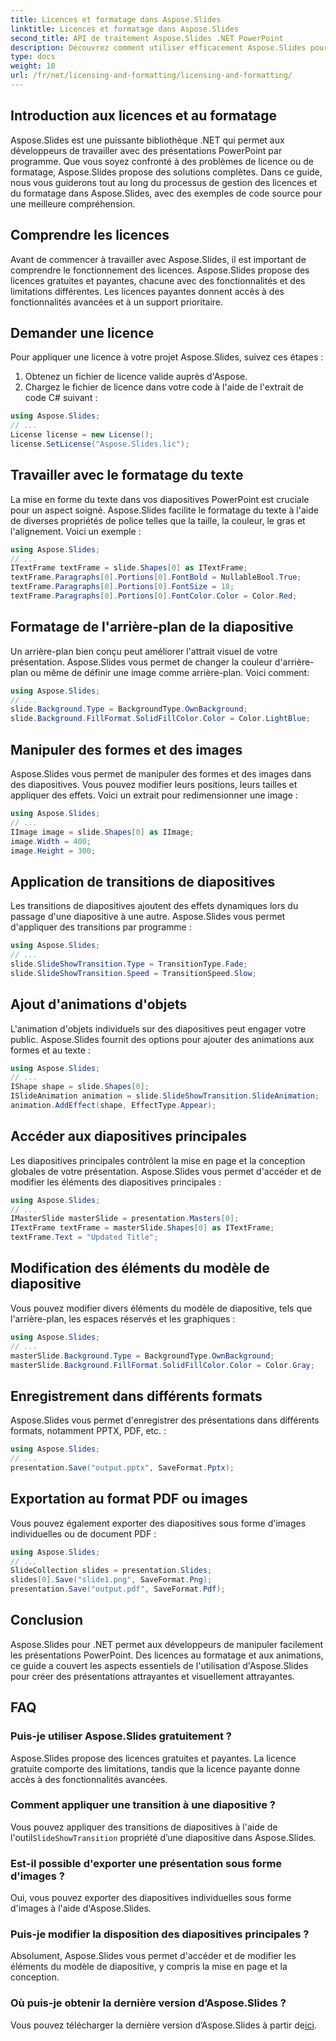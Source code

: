 ```yaml
---
title: Licences et formatage dans Aspose.Slides
linktitle: Licences et formatage dans Aspose.Slides
second_title: API de traitement Aspose.Slides .NET PowerPoint
description: Découvrez comment utiliser efficacement Aspose.Slides pour .NET, de la licence au formatage, en passant par les animations, etc. Créez des présentations attrayantes sans effort.
type: docs
weight: 10
url: /fr/net/licensing-and-formatting/licensing-and-formatting/
---
```


## Introduction aux licences et au formatage

Aspose.Slides est une puissante bibliothèque .NET qui permet aux développeurs de travailler avec des présentations PowerPoint par programme. Que vous soyez confronté à des problèmes de licence ou de formatage, Aspose.Slides propose des solutions complètes. Dans ce guide, nous vous guiderons tout au long du processus de gestion des licences et du formatage dans Aspose.Slides, avec des exemples de code source pour une meilleure compréhension.

## Comprendre les licences

Avant de commencer à travailler avec Aspose.Slides, il est important de comprendre le fonctionnement des licences. Aspose.Slides propose des licences gratuites et payantes, chacune avec des fonctionnalités et des limitations différentes. Les licences payantes donnent accès à des fonctionnalités avancées et à un support prioritaire.

## Demander une licence

Pour appliquer une licence à votre projet Aspose.Slides, suivez ces étapes :

1. Obtenez un fichier de licence valide auprès d'Aspose.
2. Chargez le fichier de licence dans votre code à l'aide de l'extrait de code C# suivant :

```csharp
using Aspose.Slides;
// ...
License license = new License();
license.SetLicense("Aspose.Slides.lic");
```

## Travailler avec le formatage du texte

La mise en forme du texte dans vos diapositives PowerPoint est cruciale pour un aspect soigné. Aspose.Slides facilite le formatage du texte à l'aide de diverses propriétés de police telles que la taille, la couleur, le gras et l'alignement. Voici un exemple :

```csharp
using Aspose.Slides;
// ...
ITextFrame textFrame = slide.Shapes[0] as ITextFrame;
textFrame.Paragraphs[0].Portions[0].FontBold = NullableBool.True;
textFrame.Paragraphs[0].Portions[0].FontSize = 18;
textFrame.Paragraphs[0].Portions[0].FontColor.Color = Color.Red;
```

## Formatage de l'arrière-plan de la diapositive

Un arrière-plan bien conçu peut améliorer l'attrait visuel de votre présentation. Aspose.Slides vous permet de changer la couleur d'arrière-plan ou même de définir une image comme arrière-plan. Voici comment:

```csharp
using Aspose.Slides;
// ...
slide.Background.Type = BackgroundType.OwnBackground;
slide.Background.FillFormat.SolidFillColor.Color = Color.LightBlue;
```

## Manipuler des formes et des images

Aspose.Slides vous permet de manipuler des formes et des images dans des diapositives. Vous pouvez modifier leurs positions, leurs tailles et appliquer des effets. Voici un extrait pour redimensionner une image :

```csharp
using Aspose.Slides;
// ...
IImage image = slide.Shapes[0] as IImage;
image.Width = 400;
image.Height = 300;
```

## Application de transitions de diapositives

Les transitions de diapositives ajoutent des effets dynamiques lors du passage d'une diapositive à une autre. Aspose.Slides vous permet d'appliquer des transitions par programme :

```csharp
using Aspose.Slides;
// ...
slide.SlideShowTransition.Type = TransitionType.Fade;
slide.SlideShowTransition.Speed = TransitionSpeed.Slow;
```

## Ajout d'animations d'objets

L'animation d'objets individuels sur des diapositives peut engager votre public. Aspose.Slides fournit des options pour ajouter des animations aux formes et au texte :

```csharp
using Aspose.Slides;
// ...
IShape shape = slide.Shapes[0];
ISlideAnimation animation = slide.SlideShowTransition.SlideAnimation;
animation.AddEffect(shape, EffectType.Appear);
```

## Accéder aux diapositives principales

Les diapositives principales contrôlent la mise en page et la conception globales de votre présentation. Aspose.Slides vous permet d'accéder et de modifier les éléments des diapositives principales :

```csharp
using Aspose.Slides;
// ...
IMasterSlide masterSlide = presentation.Masters[0];
ITextFrame textFrame = masterSlide.Shapes[0] as ITextFrame;
textFrame.Text = "Updated Title";
```

## Modification des éléments du modèle de diapositive

Vous pouvez modifier divers éléments du modèle de diapositive, tels que l'arrière-plan, les espaces réservés et les graphiques :

```csharp
using Aspose.Slides;
// ...
masterSlide.Background.Type = BackgroundType.OwnBackground;
masterSlide.Background.FillFormat.SolidFillColor.Color = Color.Gray;
```

## Enregistrement dans différents formats

Aspose.Slides vous permet d'enregistrer des présentations dans différents formats, notamment PPTX, PDF, etc. :

```csharp
using Aspose.Slides;
// ...
presentation.Save("output.pptx", SaveFormat.Pptx);
```

## Exportation au format PDF ou images

Vous pouvez également exporter des diapositives sous forme d'images individuelles ou de document PDF :

```csharp
using Aspose.Slides;
// ...
SlideCollection slides = presentation.Slides;
slides[0].Save("slide1.png", SaveFormat.Png);
presentation.Save("output.pdf", SaveFormat.Pdf);
```

## Conclusion

Aspose.Slides pour .NET permet aux développeurs de manipuler facilement les présentations PowerPoint. Des licences au formatage et aux animations, ce guide a couvert les aspects essentiels de l'utilisation d'Aspose.Slides pour créer des présentations attrayantes et visuellement attrayantes.

## FAQ

### Puis-je utiliser Aspose.Slides gratuitement ?

Aspose.Slides propose des licences gratuites et payantes. La licence gratuite comporte des limitations, tandis que la licence payante donne accès à des fonctionnalités avancées.

### Comment appliquer une transition à une diapositive ?

 Vous pouvez appliquer des transitions de diapositives à l'aide de l'outil`SlideShowTransition` propriété d’une diapositive dans Aspose.Slides.

### Est-il possible d'exporter une présentation sous forme d'images ?

Oui, vous pouvez exporter des diapositives individuelles sous forme d'images à l'aide d'Aspose.Slides.

### Puis-je modifier la disposition des diapositives principales ?

Absolument, Aspose.Slides vous permet d'accéder et de modifier les éléments du modèle de diapositive, y compris la mise en page et la conception.

### Où puis-je obtenir la dernière version d’Aspose.Slides ?

 Vous pouvez télécharger la dernière version d’Aspose.Slides à partir de[ici](https://releases.aspose.com/slides/net/).